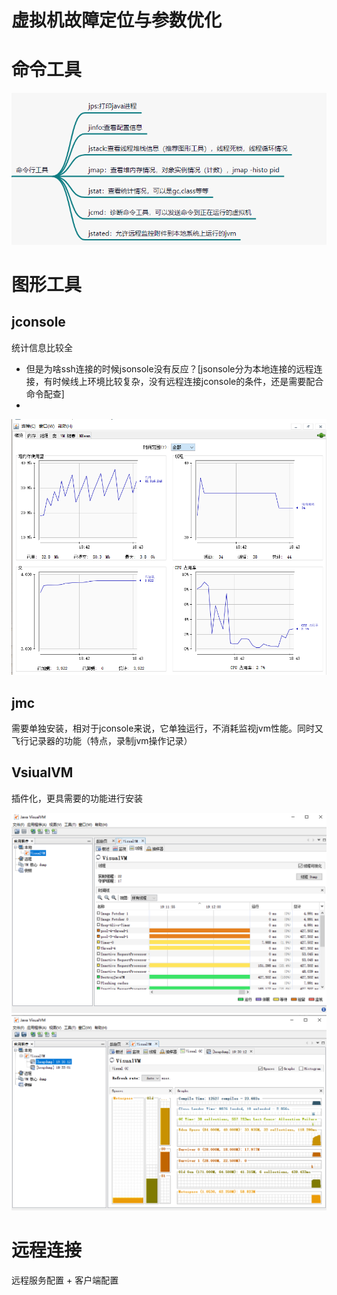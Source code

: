 # 虚拟机故障定位与参数优化



# 命令工具
![](_v_images/1617189362_16888.png)

# 图形工具

## jconsole
统计信息比较全
- 但是为啥ssh连接的时候jsonsole没有反应？[jsonsole分为本地连接的远程连接，有时候线上环境比较复杂，没有远程连接jconsole的条件，还是需要配合命令配查]
- 
![](_v_images/1617187398_28390.png)


## jmc
需要单独安装，相对于jconsole来说，它单独运行，不消耗监视jvm性能。同时又飞行记录器的功能（特点，录制jvm操作记录）


## VsiualVM
插件化，更具需要的功能进行安装

![](_v_images/1617189132_32140.png)
![](_v_images/1617190623_25744.png)

# 远程连接

远程服务配置 + 客户端配置



